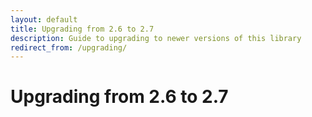 ```yaml
---
layout: default
title: Upgrading from 2.6 to 2.7
description: Guide to upgrading to newer versions of this library
redirect_from: /upgrading/
---
```


# Upgrading from 2.6 to 2.7
